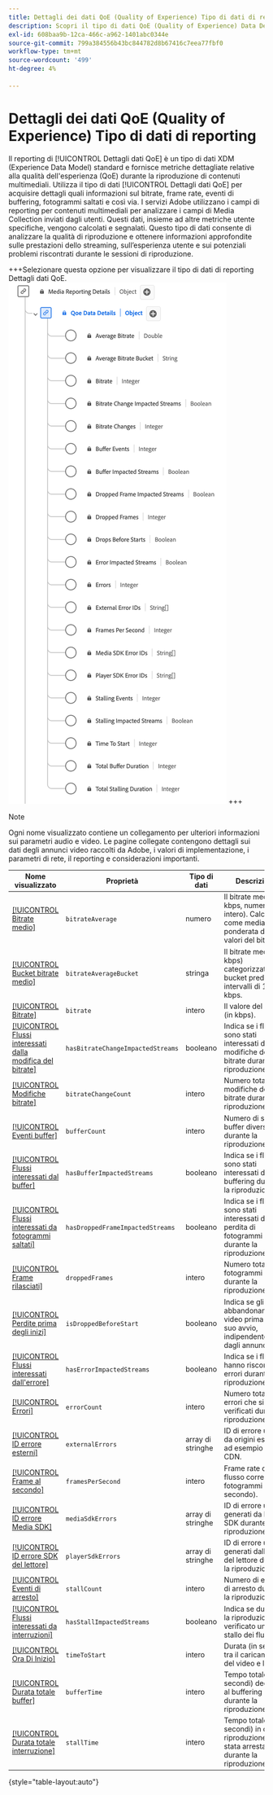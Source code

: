 ```yaml
---
title: Dettagli dei dati QoE (Quality of Experience) Tipo di dati di reporting
description: Scopri il tipo di dati QoE (Quality of Experience) Data Details Reporting Data Type Experience Data Model (XDM).
exl-id: 608baa9b-12ca-466c-a962-1401abc0344e
source-git-commit: 799a384556b43bc844782d8b67416c7eea77fbf0
workflow-type: tm+mt
source-wordcount: '499'
ht-degree: 4%

---
```


# Dettagli dei dati QoE (Quality of Experience) Tipo di dati di reporting

Il reporting di [!UICONTROL Dettagli dati QoE] è un tipo di dati XDM (Experience Data Model) standard e fornisce metriche dettagliate relative alla qualità dell&#39;esperienza (QoE) durante la riproduzione di contenuti multimediali. Utilizza il tipo di dati [!UICONTROL Dettagli dati QoE] per acquisire dettagli quali informazioni sul bitrate, frame rate, eventi di buffering, fotogrammi saltati e così via. I servizi Adobe utilizzano i campi di reporting per contenuti multimediali per analizzare i campi di Media Collection inviati dagli utenti. Questi dati, insieme ad altre metriche utente specifiche, vengono calcolati e segnalati. Questo tipo di dati consente di analizzare la qualità di riproduzione e ottenere informazioni approfondite sulle prestazioni dello streaming, sull’esperienza utente e sui potenziali problemi riscontrati durante le sessioni di riproduzione.

+++Selezionare questa opzione per visualizzare il tipo di dati di reporting Dettagli dati QoE.
![Diagramma del tipo di dati di generazione rapporti dettagli dati QoE (Quality of Experience).](../images/data-types/qoe-data-details-reporting.png)
+++

>[!NOTE]
>
>Ogni nome visualizzato contiene un collegamento per ulteriori informazioni sui parametri audio e video. Le pagine collegate contengono dettagli sui dati degli annunci video raccolti da Adobe, i valori di implementazione, i parametri di rete, il reporting e considerazioni importanti.

| Nome visualizzato | Proprietà | Tipo di dati | Descrizione |
|----------------------------------------------------------------------------------------------------------------------------------------------------------------------------------------------|--------------------------|-----------|---------------------------------------------------------------------------------------------------|
| [[!UICONTROL Bitrate medio]](https://experienceleague.adobe.com/docs/media-analytics/using/implementation/variables/quality-parameters.html#average-bitrate-1) | `bitrateAverage` | numero | Il bitrate medio (in kbps, numero intero). Calcolato come media ponderata dei valori del bitrate. |
| [[!UICONTROL Bucket bitrate medio]](https://experienceleague.adobe.com/docs/media-analytics/using/implementation/variables/quality-parameters.html#average-bitrate) | `bitrateAverageBucket` | stringa | Il bitrate medio (in kbps) categorizzato in bucket predefiniti a intervalli di 100 kbps. |
| [[!UICONTROL Bitrate]](https://experienceleague.adobe.com/docs/media-analytics/using/implementation/variables/quality-parameters.html#average-bitrate) | `bitrate` | intero | Il valore del bitrate (in kbps). |
| [[!UICONTROL Flussi interessati dalla modifica del bitrate]](https://experienceleague.adobe.com/docs/media-analytics/using/implementation/variables/quality-parameters.html#bitrate-change-impacted-streams) | `hasBitrateChangeImpactedStreams` | booleano | Indica se i flussi sono stati interessati dalle modifiche del bitrate durante la riproduzione. |
| [[!UICONTROL Modifiche bitrate]](https://experienceleague.adobe.com/docs/media-analytics/using/implementation/variables/quality-parameters.html#bitrate-changes) | `bitrateChangeCount` | intero | Numero totale di modifiche del bitrate durante la riproduzione. |
| [[!UICONTROL Eventi buffer]](https://experienceleague.adobe.com/docs/media-analytics/using/implementation/variables/quality-parameters.html#buffer-events) | `bufferCount` | intero | Numero di stati del buffer diversi durante la riproduzione. |
| [[!UICONTROL Flussi interessati dal buffer]](https://experienceleague.adobe.com/docs/media-analytics/using/implementation/variables/quality-parameters.html#buffer-impacted-streams) | `hasBufferImpactedStreams` | booleano | Indica se i flussi sono stati interessati dal buffering durante la riproduzione. |
| [[!UICONTROL Flussi interessati da fotogrammi saltati]](https://experienceleague.adobe.com/docs/media-analytics/using/implementation/variables/quality-parameters.html#dropped-frame-impacted-streams) | `hasDroppedFrameImpactedStreams` | booleano | Indica se i flussi sono stati interessati dalla perdita di fotogrammi durante la riproduzione. |
| [[!UICONTROL Frame rilasciati]](https://experienceleague.adobe.com/docs/media-analytics/using/implementation/variables/quality-parameters.html#dropped-frames-1) | `droppedFrames` | intero | Numero totale di fotogrammi persi durante la riproduzione. |
| [[!UICONTROL Perdite prima degli inizi]](https://experienceleague.adobe.com/docs/media-analytics/using/implementation/variables/quality-parameters.html#drops-before-start) | `isDroppedBeforeStart` | booleano | Indica se gli utenti abbandonano il video prima del suo avvio, indipendentemente dagli annunci. |
| [[!UICONTROL Flussi interessati dall&#39;errore]](https://experienceleague.adobe.com/docs/media-analytics/using/implementation/variables/quality-parameters.html#error-impacted-streams) | `hasErrorImpactedStreams` | booleano | Indica se i flussi hanno riscontrato errori durante la riproduzione. |
| [[!UICONTROL Errori]](https://experienceleague.adobe.com/docs/media-analytics/using/implementation/variables/quality-parameters.html#errors-%2F-error-events) | `errorCount` | intero | Numero totale di errori che si sono verificati durante la riproduzione. |
| [[!UICONTROL ID errore esterni]](https://experienceleague.adobe.com/docs/media-analytics/using/implementation/variables/quality-parameters.html#external-error-ids) | `externalErrors` | array di stringhe | ID di errore univoci da origini esterne, ad esempio errori CDN. |
| [[!UICONTROL Frame al secondo]](https://experienceleague.adobe.com/docs/media-analytics/using/implementation/variables/quality-parameters.html#frames-per-second) | `framesPerSecond` | intero | Frame rate del flusso corrente (in fotogrammi al secondo). |
| [[!UICONTROL ID errore Media SDK]](https://experienceleague.adobe.com/docs/media-analytics/using/implementation/variables/quality-parameters.html#media-sdk-error-ids) | `mediaSdkErrors` | array di stringhe | ID di errore univoci generati da Media SDK durante la riproduzione. |
| [[!UICONTROL ID errore SDK del lettore]](https://experienceleague.adobe.com/docs/media-analytics/using/implementation/variables/quality-parameters.html#player-sdk-error-ids) | `playerSdkErrors` | array di stringhe | ID di errore univoci generati dall’SDK del lettore durante la riproduzione. |
| [[!UICONTROL Eventi di arresto]](https://experienceleague.adobe.com/docs/media-analytics/using/implementation/variables/quality-parameters.html#stalling-events) | `stallCount` | intero | Numero di eventi di arresto durante la riproduzione. |
| [[!UICONTROL Flussi interessati da interruzioni]](https://experienceleague.adobe.com/docs/media-analytics/using/implementation/variables/quality-parameters.html#stalling-impacted-streams) | `hasStallImpactedStreams` | booleano | Indica se durante la riproduzione si è verificato uno stallo dei flussi. |
| [[!UICONTROL Ora Di Inizio]](https://experienceleague.adobe.com/docs/media-analytics/using/implementation/variables/quality-parameters.html#time-to-start-1) | `timeToStart` | intero | Durata (in secondi) tra il caricamento del video e l’avvio. |
| [[!UICONTROL Durata totale buffer]](https://experienceleague.adobe.com/docs/media-analytics/using/implementation/variables/quality-parameters.html#total-buffer-duration-1) | `bufferTime` | intero | Tempo totale (in secondi) dedicato al buffering durante la riproduzione. |
| [[!UICONTROL Durata totale interruzione]](https://experienceleague.adobe.com/docs/media-analytics/using/implementation/variables/quality-parameters.html#total-stalling-duration) | `stallTime` | intero | Tempo totale (in secondi) in cui la riproduzione è stata arrestata durante la riproduzione. |

{style="table-layout:auto"}
